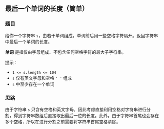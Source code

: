 ## 最后一个单词的长度（简单）

### 题目

给你一个字符串 `s`，由若干单词组成，单词前后用一些空格字符隔开。返回字符串中最后一个单词的长度。

**单词** 是指仅由字母组成、不包含任何空格字符的最大子字符串。

提示：

- `1 <= s.length <= 104`
- `s` 仅有英文字母和空格 `' '` 组成
- `s` 中至少存在一个单词

### 思路

由于字符串 `s` 只含有空格和英文字母，因此考虑直接利用空格对字符串进行分割，得到字符串数组后直接取出最后一位的长度。此外，由于字符串首尾也会存在多个空格，所以在进行分割之前需要将字符串首尾空格清除。